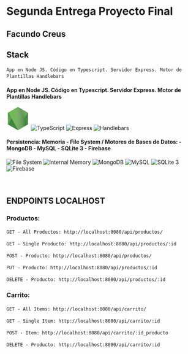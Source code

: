 # Segunda Entrega Proyecto Final

## Facundo Creus

## Stack

`App en Node JS. Código en Typescript. Servidor Express. Motor de Plantillas Handlebars`

#### App en Node JS. Código en Typescript. Servidor Express. Motor de Plantillas Handlebars

<div>
 <img src='https://raw.githubusercontent.com/github/explore/80688e429a7d4ef2fca1e82350fe8e3517d3494d/topics/nodejs/nodejs.png' width='60' height='60' alt='Node JS' />
 <img src='https://upload.wikimedia.org/wikipedia/commons/thumb/4/4c/Typescript_logo_2020.svg/1200px-Typescript_logo_2020.svg.png' width='60' height='60' alt='TypeScript' />
 <img src='https://scontent.faep14-2.fna.fbcdn.net/v/t1.6435-9/cp0/e15/q65/p64x64/94883637_107480410948830_6157616113157931008_n.jpg?_nc_cat=109&ccb=1-5&_nc_sid=85a577&efg=eyJpIjoidCJ9&_nc_eui2=AeFFuImFWiug3AzX1sdu7FtZmJg6Qrmz_AOYmDpCubP8A1u-Kw75XvBNEdua0WEcIhw&_nc_ohc=rpXZUc5ybKoAX9Sh7Z8&_nc_ht=scontent.faep14-2.fna&oh=357ad8f20bb50b79f08e39e47e6eb54b&oe=614C09C9' width='60' height='60' alt='Express' />
 <img src='https://i0.wp.com/blog.fossasia.org/wp-content/uploads/2017/07/handlebars-js.png?w=500&ssl=1' width='60' height='60' alt='Handlebars' /> 
</div>

#### Persistencia: Memoria - File System / Motores de Bases de Datos: - MongoDB - MySQL - SQLite 3 - Firebase

<div>
<img src='https://icon-library.com/images/file-system-icon/file-system-icon-29.jpg' width='60' height='60' alt='File System' />
<img src='https://media.istockphoto.com/vectors/ circuit-and-video-chip-line-icon-graphic-processor-core-hardware-unit-vector-id1214107991?b=1&k=20&m=1214107991&s=170667a&w=0&h=YVQ9ajZ71JPxCdqXYODcaMJM3qz7LcV8QxASYFceVXo=' width='60' height='60' alt='Internal Memory' />
<img src='https://victorroblesweb.es/wp-content/uploads/2016/11/mongodb-150x150.png' width='60' height='60' alt='MongoDB' />
<img src='https://cdn.icon-icons.com/icons2/1381/PNG/512/mysqlworkbench_93532.png' width='60' height='60' alt='MySQL'/>
<img src='https://upload.wikimedia.org/wikipedia/commons/thumb/9/97/Sqlite-square-icon.svg/256px-Sqlite-square-icon.svg.png' width='60' height='60' alt='SQLite 3'/>
<img src='https://cdn.shortpixel.ai/spai/w_200+q_lossy+ret_img+to_webp/https://www.technisys.com/wp-content/uploads/2021/06/firebase_logo-1.png' width='60' height='60' alt='Firebase'/>
</div>

<BR />
<br />

## ENDPOINTS LOCALHOST

### Productos:

`GET - All Productos: http://localhost:8080/api/productos/`

`GET - Single Producto: http://localhost:8080/api/productos/:id`

`POST - Producto: http://localhost:8080/api/productos/`

`PUT - Producto: http://localhost:8080/api/productos/:id`

`DELETE - Producto: http://localhost:8080/api/productos/:id`

### Carrito:

`GET - All Items: http://localhost:8080/api/carrito/`

`GET - Single Item: http://localhost:8080/api/carrito/:id`

`POST - Item: http://localhost:8080/api/carrito/:id_producto`

`DELETE - Producto: http://localhost:8080/api/carrito/:id`
